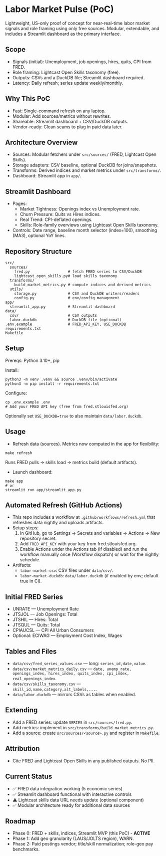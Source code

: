 # Labor Market Pulse (PoC)

Lightweight, US-only proof of concept for near-real-time labor market signals and role framing using only free sources. Modular, extendable, and includes a Streamlit dashboard as the primary interface.

## Scope
- Signals (initial): Unemployment, job openings, hires, quits, CPI from FRED.
- Role framing: Lightcast Open Skills taxonomy (free).
- Outputs: CSVs and a DuckDB file; Streamlit dashboard required.
- Latency: Daily refresh; series update weekly/monthly.

## Why This PoC
- Fast: Single-command refresh on any laptop.
- Modular: Add sources/metrics without rewrites.
- Shareable: Streamlit dashboard + CSV/DuckDB outputs.
- Vendor-ready: Clean seams to plug in paid data later.

## Architecture Overview
- Sources: Modular fetchers under `src/sources/` (FRED, Lightcast Open Skills).
- Storage adapters: CSV baseline, optional DuckDB for joins/snapshots.
- Transforms: Derived indices and market metrics under `src/transforms/`.
- Dashboard: Streamlit app in `app/`.

## Streamlit Dashboard
- Pages:
  - Market Tightness: Openings index vs Unemployment rate.
  - Churn Pressure: Quits vs Hires indices.
  - Real Trend: CPI-deflated openings.
  - Skills: Role-family overviews using Lightcast Open Skills taxonomy.
- Controls: Date range, baseline month selector (index=100), smoothing (MA3), optional YoY lines.

## Repository Structure
```
src/
  sources/
    fred.py                 # fetch FRED series to CSV/DuckDB
    lightcast_open_skills.py# load skills taxonomy
  transforms/
    build_market_metrics.py # compute indices and derived metrics
  utils/
    storage.py              # CSV and DuckDB writers/readers
    config.py               # env/config management
app/
  streamlit_app.py          # Streamlit dashboard
data/
  csv/                      # CSV outputs
  labor.duckdb              # DuckDB file (optional)
.env.example                # FRED_API_KEY, USE_DUCKDB
requirements.txt
Makefile
```

## Setup
Prereqs: Python 3.10+, pip

Install:
```
python3 -m venv .venv && source .venv/bin/activate
python3 -m pip install -r requirements.txt
```

Configure:
```
cp .env.example .env
# Add your FRED API key (free from fred.stlouisfed.org)
```
Optionally set `USE_DUCKDB=true` to also maintain `data/labor.duckdb`.

## Usage
- Refresh data (sources). Metrics now computed in the app for flexibility:
```
make refresh
```
Runs FRED pulls → skills load → metrics build (default artifacts).

- Launch dashboard:
```
make app
# or
streamlit run app/streamlit_app.py
```

## Automated Refresh (GitHub Actions)
- This repo includes a workflow at `.github/workflows/refresh.yml` that refreshes data nightly and uploads artifacts.
- Setup steps:
  1. In GitHub, go to Settings → Secrets and variables → Actions → New repository secret.
  2. Add `FRED_API_KEY` with your key from fred.stlouisfed.org.
  3. Enable Actions under the Actions tab (if disabled) and run the workflow manually once (Workflow dispatch) or wait for the nightly schedule.
- Artifacts:
  - `labor-market-csv`: CSV files under `data/csv/`.
  - `labor-market-duckdb`: `data/labor.duckdb` (if enabled by env; default true in CI).

## Initial FRED Series
- UNRATE — Unemployment Rate
- JTSJOL — Job Openings: Total
- JTSHIL — Hires: Total
- JTSQUL — Quits: Total
- CPIAUCSL — CPI All Urban Consumers
- Optional: ECIWAG — Employment Cost Index, Wages

## Tables and Files
- `data/csv/fred_series_values.csv` — long: `series_id,date,value`.
- `data/csv/market_metrics_daily.csv` — `date, unemp_rate, openings_index, hires_index, quits_index, cpi_index, real_openings_index`.
- `data/csv/skills_taxonomy.csv` — `skill_id,name,category,alt_labels,...`.
- `data/labor.duckdb` — mirrors CSVs as tables when enabled.

## Extending
- Add a FRED series: update `SERIES` in `src/sources/fred.py`.
- Add metrics: implement in `src/transforms/build_market_metrics.py`.
- Add a source: create `src/sources/<source>.py` and register in `Makefile`.

## Attribution
- Cite FRED and Lightcast Open Skills in any published outputs. No PII.

## Current Status
- ✅ FRED data integration working (5 economic series)
- ✅ Streamlit dashboard functional with interactive controls
- ⚠️ Lightcast skills data URL needs update (optional component)
- ✅ Modular architecture ready for additional data sources

## Roadmap
- Phase 0: FRED + skills, indices, Streamlit MVP (this PoC) - **ACTIVE**
- Phase 1: Add geo granularity (LAUS/JOLTS region), WARN.
- Phase 2: Paid postings vendor; title/skill normalization; role-geo pay benchmarks.
